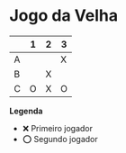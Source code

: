 # Jogo da Velha

|   | 1 | 2 | 3 |
|---|---|---|---|
| A |   |   | X |
| B |   | X |   |
| C | O | X | O |

**Legenda**

- ❌ Primeiro jogador 
- ⭕ Segundo jogador